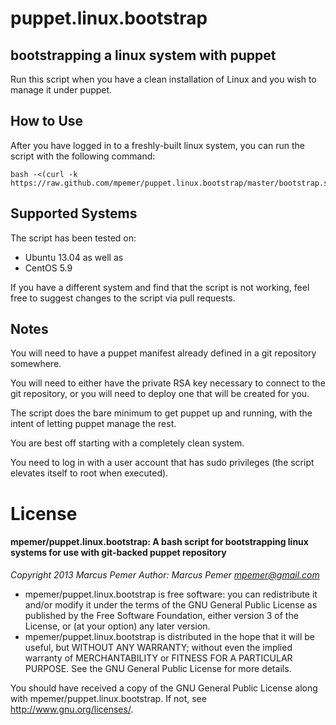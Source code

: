 # puppet.linux.bootstrap

## bootstrapping a linux system with puppet
Run this script when you have a clean installation of Linux and you wish to manage it under puppet.

## How to Use
After you have logged in to a freshly-built linux system, you can run the script with the following command:

    bash -<(curl -k https://raw.github.com/mpemer/puppet.linux.bootstrap/master/bootstrap.sh)

## Supported Systems
The script has been tested on:

* Ubuntu 13.04 as well as 
* CentOS 5.9

If you have a different system and find that the script is not working, feel free to suggest changes to the script via pull requests.

## Notes    
You will need to have a puppet manifest already defined in a git repository somewhere.

You will need to either have the private RSA key necessary to connect to the git repository, or you will need to deploy one that will be created for you.

The script does the bare minimum to get puppet up and running, with the intent of letting puppet manage the rest.

You are best off starting with a completely clean system.

You need to log in with a user account that has sudo privileges (the script elevates itself to root when executed).

# License
#### mpemer/puppet.linux.bootstrap: A bash script for bootstrapping linux systems for use with git-backed puppet repository
    
*Copyright 2013 Marcus Pemer
Author: Marcus Pemer <mpemer@gmail.com>*
    
* mpemer/puppet.linux.bootstrap is free software: you can redistribute it and/or modify
it under the terms of the GNU General Public License as published by
the Free Software Foundation, either version 3 of the License, or
(at your option) any later version.
* mpemer/puppet.linux.bootstrap is distributed in the hope that it will be useful,
but WITHOUT ANY WARRANTY; without even the implied warranty of
MERCHANTABILITY or FITNESS FOR A PARTICULAR PURPOSE.  See the
GNU General Public License for more details.
    
You should have received a copy of the GNU General Public License
along with mpemer/puppet.linux.bootstrap.  If not, see <http://www.gnu.org/licenses/>.